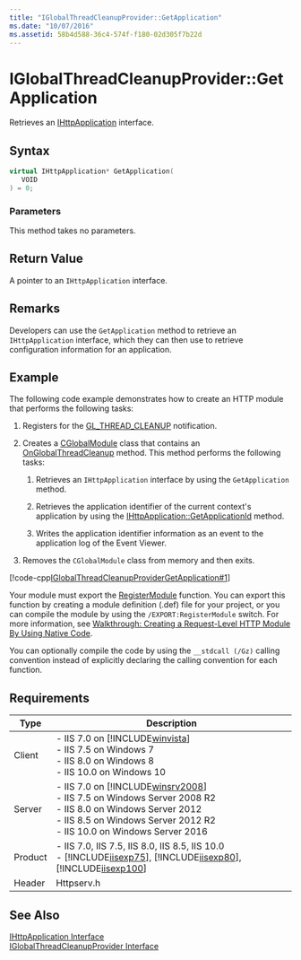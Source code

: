 ```yaml
---
title: "IGlobalThreadCleanupProvider::GetApplication"
ms.date: "10/07/2016"
ms.assetid: 58b4d588-36c4-574f-f180-02d305f7b22d
---
```

# IGlobalThreadCleanupProvider::GetApplication

Retrieves an [IHttpApplication](../../web-development-reference/native-code-api-reference/ihttpapplication-interface.md) interface.  
  
## Syntax  
  
```cpp  
virtual IHttpApplication* GetApplication(  
   VOID  
) = 0;  
```  
  
### Parameters  

 This method takes no parameters.  
  
## Return Value  

 A pointer to an `IHttpApplication` interface.  
  
## Remarks  

 Developers can use the `GetApplication` method to retrieve an `IHttpApplication` interface, which they can then use to retrieve configuration information for an application.  
  
## Example  

 The following code example demonstrates how to create an HTTP module that performs the following tasks:  
  
1. Registers for the [GL_THREAD_CLEANUP](../../web-development-reference/native-code-api-reference/request-processing-constants.md) notification.  
  
2. Creates a [CGlobalModule](../../web-development-reference/native-code-api-reference/cglobalmodule-class.md) class that contains an [OnGlobalThreadCleanup](../../web-development-reference/native-code-api-reference/cglobalmodule-onglobalthreadcleanup-method.md) method. This method performs the following tasks:  
  
    1. Retrieves an `IHttpApplication` interface by using the `GetApplication` method.  
  
    2. Retrieves the application identifier of the current context's application by using the [IHttpApplication::GetApplicationId](../../web-development-reference/native-code-api-reference/ihttpapplication-getapplicationid-method.md) method.  
  
    3. Writes the application identifier information as an event to the application log of the Event Viewer.  
  
3. Removes the `CGlobalModule` class from memory and then exits.  
  
 [!code-cpp[IGlobalThreadCleanupProviderGetApplication#1](../../../samples/snippets/cpp/VS_Snippets_IIS/IIS7/IGlobalThreadCleanupProviderGetApplication/cpp/IGlobalThreadCleanupProviderGetApplication.cpp#1)]  
  
 Your module must export the [RegisterModule](../../web-development-reference/native-code-api-reference/pfn-registermodule-function.md) function. You can export this function by creating a module definition (.def) file for your project, or you can compile the module by using the `/EXPORT:RegisterModule` switch. For more information, see [Walkthrough: Creating a Request-Level HTTP Module By Using Native Code](../../web-development-reference/native-code-development-overview/walkthrough-creating-a-request-level-http-module-by-using-native-code.md).  
  
 You can optionally compile the code by using the `__stdcall (/Gz)` calling convention instead of explicitly declaring the calling convention for each function.  
  
## Requirements  
  
|Type|Description|  
|----------|-----------------|  
|Client|-   IIS 7.0 on [!INCLUDE[winvista](../../wmi-provider/includes/winvista-md.md)]<br />-   IIS 7.5 on Windows 7<br />-   IIS 8.0 on Windows 8<br />-   IIS 10.0 on Windows 10|  
|Server|-   IIS 7.0 on [!INCLUDE[winsrv2008](../../wmi-provider/includes/winsrv2008-md.md)]<br />-   IIS 7.5 on Windows Server 2008 R2<br />-   IIS 8.0 on Windows Server 2012<br />-   IIS 8.5 on Windows Server 2012 R2<br />-   IIS 10.0 on Windows Server 2016|  
|Product|-   IIS 7.0, IIS 7.5, IIS 8.0, IIS 8.5, IIS 10.0<br />-   [!INCLUDE[iisexp75](../../web-development-reference/native-code-api-reference/includes/iisexp75-md.md)], [!INCLUDE[iisexp80](../../web-development-reference/native-code-api-reference/includes/iisexp80-md.md)], [!INCLUDE[iisexp100](../../web-development-reference/native-code-api-reference/includes/iisexp100-md.md)]|  
|Header|Httpserv.h|  
  
## See Also  

 [IHttpApplication Interface](../../web-development-reference/native-code-api-reference/ihttpapplication-interface.md)   
 [IGlobalThreadCleanupProvider Interface](../../web-development-reference/native-code-api-reference/iglobalthreadcleanupprovider-interface.md)

